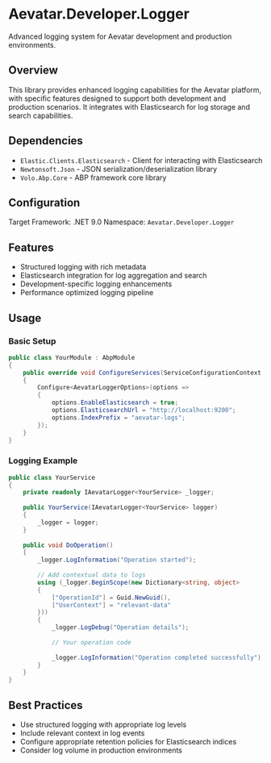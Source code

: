 # Aevatar.Developer.Logger

Advanced logging system for Aevatar development and production environments.

## Overview

This library provides enhanced logging capabilities for the Aevatar platform, with specific features designed to support both development and production scenarios. It integrates with Elasticsearch for log storage and search capabilities.

## Dependencies

- `Elastic.Clients.Elasticsearch` - Client for interacting with Elasticsearch
- `Newtonsoft.Json` - JSON serialization/deserialization library
- `Volo.Abp.Core` - ABP framework core library

## Configuration

Target Framework: .NET 9.0
Namespace: `Aevatar.Developer.Logger`

## Features

- Structured logging with rich metadata
- Elasticsearch integration for log aggregation and search
- Development-specific logging enhancements
- Performance optimized logging pipeline

## Usage

### Basic Setup

```csharp
public class YourModule : AbpModule
{
    public override void ConfigureServices(ServiceConfigurationContext context)
    {
        Configure<AevatarLoggerOptions>(options =>
        {
            options.EnableElasticsearch = true;
            options.ElasticsearchUrl = "http://localhost:9200";
            options.IndexPrefix = "aevatar-logs";
        });
    }
}
```

### Logging Example

```csharp
public class YourService
{
    private readonly IAevatarLogger<YourService> _logger;
    
    public YourService(IAevatarLogger<YourService> logger)
    {
        _logger = logger;
    }
    
    public void DoOperation()
    {
        _logger.LogInformation("Operation started");
        
        // Add contextual data to logs
        using (_logger.BeginScope(new Dictionary<string, object>
        {
            ["OperationId"] = Guid.NewGuid(),
            ["UserContext"] = "relevant-data"
        }))
        {
            _logger.LogDebug("Operation details");
            
            // Your operation code
            
            _logger.LogInformation("Operation completed successfully");
        }
    }
}
```

## Best Practices

- Use structured logging with appropriate log levels
- Include relevant context in log events
- Configure appropriate retention policies for Elasticsearch indices
- Consider log volume in production environments 